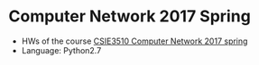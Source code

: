 # Computer Network 2017 Spring
* HWs of the course [CSIE3510 Computer Network 2017 spring](https://www.cmlab.csie.ntu.edu.tw/~jetswayss/CN2017/)
* Language: Python2.7

